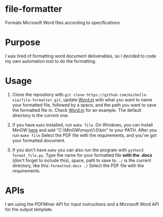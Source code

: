 # file-formatter
Formats Microsoft Word files according to specifications

# Purpose
I was tired of formatting word document deliverables, so I decided to code my own automation tool to do the formatting.

# Usage
1) Clone the repository with `git clone https://github.com/michelle-xia/file-formatter.git`, update [Word.in](file-formatter/Word.in) with what you want to name your formatted file, followed by a space, and the path you want to save the formatted file in. Check [Word.in](file-formatter/Word.in) for an example. The default directory is the current one.

2) If you have `make` installed, run `make file`. On Windows, you can install MinGW [here](https://sourceforge.net/projects/mingw/files/latest/download?source=files) and add "C:\MinGW\msys\1.0\bin" to your PATH. After you run `make file` Select the PDF file with the requirements, and you've got your formatted document.

3) If you don't have `make` you can also run the program with `python3 format_file.py`. Type the name for your formatted file **with the .docx** (don't forget to include this), space, path to save to. `./` is the current directory, like this: ```Formatted.docx ./``` Select the PDF file with the requirements.

# APIs
I am using the PDFMiner API for input instructions and a Microsoft Word API for the output template.
